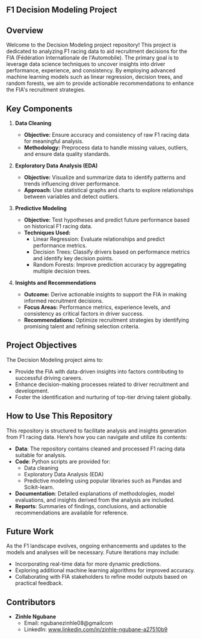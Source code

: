 ## F1 Decision Modeling Project
## Overview
Welcome to the Decision Modeling project repository! This project is dedicated to analyzing F1 racing data to aid recruitment decisions for the FIA (Fédération Internationale de l'Automobile). The primary goal is to leverage data science techniques to uncover insights into driver performance, experience, and consistency. By employing advanced machine learning models such as linear regression, decision trees, and random forests, we aim to provide actionable recommendations to enhance the FIA's recruitment strategies.

## Key Components

1. **Data Cleaning**
   - **Objective:** Ensure accuracy and consistency of raw F1 racing data for meaningful analysis.
   - **Methodology:** Preprocess data to handle missing values, outliers, and ensure data quality standards.

2. **Exploratory Data Analysis (EDA)**
   - **Objective:** Visualize and summarize data to identify patterns and trends influencing driver performance.
   - **Approach:** Use statistical graphs and charts to explore relationships between variables and detect outliers.

3. **Predictive Modeling**
   - **Objective:** Test hypotheses and predict future performance based on historical F1 racing data.
   - **Techniques Used:**
     - Linear Regression: Evaluate relationships and predict performance metrics.
     - Decision Trees: Classify drivers based on performance metrics and identify key decision points.
     - Random Forests: Improve prediction accuracy by aggregating multiple decision trees.

4. **Insights and Recommendations**
   - **Outcome:** Derive actionable insights to support the FIA in making informed recruitment decisions.
   - **Focus Areas:** Performance metrics, experience levels, and consistency as critical factors in driver success.
   - **Recommendations:** Optimize recruitment strategies by identifying promising talent and refining selection criteria.

## Project Objectives

The Decision Modeling project aims to:

- Provide the FIA with data-driven insights into factors contributing to successful driving careers.
- Enhance decision-making processes related to driver recruitment and development.
- Foster the identification and nurturing of top-tier driving talent globally.

## How to Use This Repository

This repository is structured to facilitate analysis and insights generation from F1 racing data. Here’s how you can navigate and utilize its contents:

- **Data**: The repository contains cleaned and processed F1 racing data suitable for analysis.
- **Code**: Python scripts are provided for:
  - Data cleaning
  - Exploratory Data Analysis (EDA)
  - Predictive modeling using popular libraries such as Pandas and Scikit-learn.
- **Documentation**: Detailed explanations of methodologies, model evaluations, and insights derived from the analysis are included.
- **Reports**: Summaries of findings, conclusions, and actionable recommendations are available for reference.

## Future Work

As the F1 landscape evolves, ongoing enhancements and updates to the models and analyses will be necessary. Future iterations may include:

- Incorporating real-time data for more dynamic predictions.
- Exploring additional machine learning algorithms for improved accuracy.
- Collaborating with FIA stakeholders to refine model outputs based on practical feedback.

## Contributors

- **Zinhle Ngubane**
  - Email: ngubanezinhle08@gmailcom
  - LinkedIn: www.linkedin.com/in/zinhle-ngubane-a27510b9
